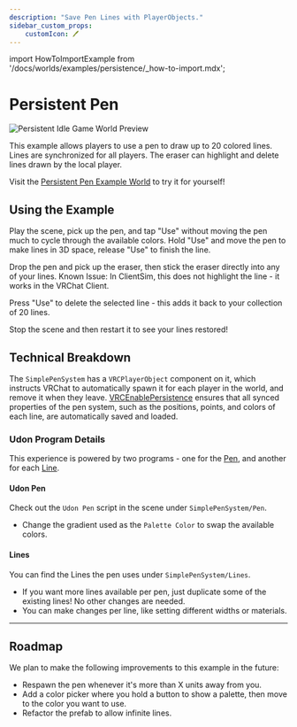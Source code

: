 ```yaml
---
description: "Save Pen Lines with PlayerObjects."
sidebar_custom_props:
    customIcon: 🖊️
---
```

import HowToImportExample from '/docs/worlds/examples/persistence/_how-to-import.mdx';

# Persistent Pen

![Persistent Idle Game World Preview](/img/worlds/examples/persistence/persistent-pen.jpg)

This example allows players to use a pen to draw up to 20 colored lines. Lines are synchronized for all players. The eraser can highlight and delete lines drawn by the local player.

Visit the [Persistent Pen Example World](https://vrchat.com/home/world/wrld_e24ce788-1fda-42dc-912b-69cd9e51140c) to try it for yourself!

## Using the Example

Play the scene, pick up the pen, and tap "Use" without moving the pen much to cycle through the available colors. Hold "Use" and move the pen to make lines in 3D space, release "Use" to finish the line.

Drop the pen and pick up the eraser, then stick the eraser directly into any of your lines. Known Issue: In ClientSim, this does not highlight the line - it works in the VRChat Client. 

Press "Use" to delete the selected line - this adds it back to your collection of 20 lines.

Stop the scene and then restart it to see your lines restored!

<HowToImportExample/>

## Technical Breakdown
The `SimplePenSystem` has a `VRCPlayerObject` component on it, which instructs VRChat to automatically spawn it for each player in the world, and remove it when they leave. [VRCEnablePersistence](/worlds/components/vrc_enablepersistence) ensures that all synced properties of the pen system, such as the positions, points, and colors of each line, are automatically saved and loaded.

### Udon Program Details

This experience is powered by two programs - one for the [Pen](#udon-pen), and another for each [Line](#lines).

#### Udon Pen

Check out the `Udon Pen` script in the scene under `SimplePenSystem/Pen`. 
- Change the gradient used as the `Palette Color` to swap the available colors.

#### Lines
You can find the Lines the pen uses under `SimplePenSystem/Lines`.
- If you want more lines available per pen, just duplicate some of the existing lines! No other changes are needed.
- You can make changes per line, like setting different widths or materials.

---

## Roadmap
We plan to make the following improvements to this example in the future:
- Respawn the pen whenever it's more than X units away from you.
- Add a color picker where you hold a button to show a palette, then move to the color you want to use.
- Refactor the prefab to allow infinite lines.
